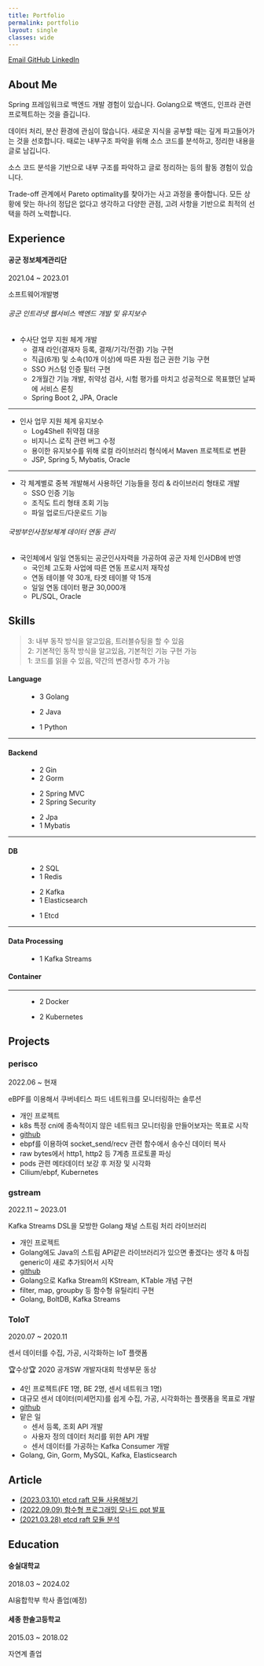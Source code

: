 ```yaml
---
title: Portfolio
permalink: portfolio
layout: single
classes: wide
---
```


<a href="mailto:kbzjung359@gmail.com" rel="me" class="u-email">
    <meta itemprop="email" content="kbzjung359@gmail.com" />
    <i class="fas fa-fw fa-envelope-square" aria-hidden="true"></i><span class="label">Email</span>
</a>

<a href="https://github.com/KumKeeHyun" rel="nofollow noopener noreferrer me" itemprop="sameAs">
    <i class="fab fa-fw fa-github" aria-hidden="true"></i>
    <span class="label">GitHub</span>
</a>

<a href="https://www.linkedin.com/in/%EA%B8%B0%ED%98%84-%EA%B8%88-a36b141ba/" rel="nofollow noopener noreferrer me" itemprop="sameAs">
    <i class="fab fa-fw fa-linkedin" aria-hidden="true"></i>
    <span class="label">LinkedIn</span>
</a>



## About Me

Spring 프레임워크로 백엔드 개발 경험이 있습니다. Golang으로 백엔드, 인프라 관련 프로젝트하는 것을 즐깁니다.

데이터 처리, 분산 환경에 관심이 많습니다. 
새로운 지식을 공부할 때는 깊게 파고들어가는 것을 선호합니다. 
때로는 내부구조 파악을 위해 소스 코드를 분석하고, 정리한 내용을 글로 남깁니다.

소스 코드 분석을 기반으로 내부 구조를 파악하고 글로 정리하는 등의 활동 경험이 있습니다.

Trade-off 관계에서 Pareto optimality를 찾아가는 사고 과정을 좋아합니다. 
모든 상황에 맞는 하나의 정답은 없다고 생각하고 다양한 관점, 고려 사항을 기반으로 최적의 선택을 하려 노력합니다.

## Experience

#### 공군 정보체계관리단
2021.04 ~ 2023.01

소프트웨어개발병

###### 공군 인트라넷 웹서비스 백엔드 개발 및 유지보수
- 수사단 업무 지원 체계 개발
  - 결재 라인(결재자 등록, 결재/기각/전결) 기능 구현
  - 직급(6개) 및 소속(10개 이상)에 따른 자원 접근 권한 기능 구현
  - SSO 커스텀 인증 필터 구현
  - 2개월간 기능 개발, 취약성 검사, 시험 평가를 마치고 성공적으로 목표했던 날짜에 서비스 론칭
  - Spring Boot 2, JPA, Oracle

---

- 인사 업무 지원 체계 유지보수
  - Log4Shell 취약점 대응
  - 비지니스 로직 관련 버그 수정
  - 용이한 유지보수를 위해 로컬 라이브러리 형식에서 Maven 프로젝트로 변환
  - JSP, Spring 5, Mybatis, Oracle

---

- 각 체계별로 중복 개발해서 사용하던 기능들을 정리 & 라이브러리 형태로 개발
  - SSO 인증 기능
  - 조직도 트리 형태 조회 기능
  - 파일 업로드/다운로드 기능
  
###### 국방부인사정보체계 데이터 연동 관리
- 국인체에서 일일 연동되는 공군인사자력을 가공하여 공군 자체 인사DB에 반영
  - 국인체 고도화 사업에 따른 연동 프로시저 재작성
  - 연동 테이블 약 30개, 타겟 테이블 약 15개
  - 일일 연동 데이터 평균 30,000개 
  - PL/SQL, Oracle

## Skills

> 3: 내부 동작 방식을 알고있음, 트러블슈팅을 할 수 있음<br>2: 기본적인 동작 방식을 알고있음, 기본적인 기능 구현 가능<br>1: 코드를 읽을 수 있음, 약간의 변경사항 추가 가능

#### Language

<figure class="third">
    <ul>
        <li><span><span class="btn btn--info btn--small">3</span> Golang</span></li>
    </ul>
    <ul>
        <li><span><span class="btn btn--success btn--small">2</span> Java</span></li>
    </ul>
    <ul>
        <li><span><span class="btn btn--inverse btn--small">1</span> Python</span></li>
    </ul>
</figure>

---
  
#### Backend

<figure class="third">
    <ul>
        <li><span><span class="btn btn--success btn--small">2</span> Gin</span></li>
        <li><span><span class="btn btn--success btn--small">2</span> Gorm</span></li>
    </ul>
    <ul>
        <li><span><span class="btn btn--success btn--small">2</span> Spring MVC</span></li>
        <li><span><span class="btn btn--success btn--small">2</span> Spring Security</span></li>
    </ul>
    <ul>
        <li><span><span class="btn btn--success btn--small">2</span> Jpa</span></li>
        <li><span><span class="btn btn--inverse btn--small">1</span> Mybatis</span></li>
    </ul>
</figure>

---

#### DB

<figure class="third">
    <ul>
        <li><span><span class="btn btn--success btn--small">2</span> SQL</span></li>
        <li><span><span class="btn btn--inverse btn--small">1</span> Redis</span></li>
    </ul>
    <ul>
        <li><span><span class="btn btn--success btn--small">2</span> Kafka</span></li>
        <li><span><span class="btn btn--inverse btn--small">1</span> Elasticsearch</span></li>
    </ul>
    <ul>
        <li><span><span class="btn btn--inverse btn--small">1</span> Etcd</span></li>
    </ul>
</figure>

---

#### Data Processing

<figure class="third">
    <ul>
        <li><span><span class="btn btn--inverse btn--small">1</span> Kafka Streams</span></li>
    </ul>
</figure>

#### Container

---

<figure class="third">
    <ul>
        <li><span><span class="btn btn--success btn--small">2</span> Docker</span></li>
    </ul>
    <ul>
        <li><span><span class="btn btn--success btn--small">2</span> Kubernetes</span></li>
    </ul>
</figure>

## Projects

### perisco
2022.06 ~ 현재

eBPF를 이용해서 쿠버네티스 파드 네트워크를 모니터링하는 솔루션

- 개인 프로젝트
- k8s 특정 cni에 종속적이지 않은 네트워크 모니터링을 만들어보자는 목표로 시작
- [github](https://github.com/KumKeeHyun/perisco)
- ebpf를 이용하여 socket_send/recv 관련 함수에서 송수신 데이터 복사
- raw bytes에서 http1, http2 등 7계층 프로토콜 파싱
- pods 관련 메타데이터 보강 후 저장 및 시각화
- Cilium/ebpf, Kubernetes

### gstream
2022.11 ~ 2023.01

Kafka Streams DSL을 모방한 Golang 채널 스트림 처리 라이브러리

- 개인 프로젝트
- Golang에도 Java의 스트림 API같은 라이브러리가 있으면 좋겠다는 생각 & 마침 generic이 새로 추가되어서 시작
- [github](https://github.com/KumKeeHyun/gstream)
- Golang으로 Kafka Stream의 KStream, KTable 개념 구현
- filter, map, groupby 등 함수형 유틸리티 구현
- Golang, BoltDB, Kafka Streams

### ToIoT
2020.07 ~ 2020.11

센서 데이터를 수집, 가공, 시각화하는 IoT 플랫폼

🏆수상🏆 2020 공개SW 개발자대회 학생부문 동상

- 4인 프로젝트(FE 1명, BE 2명, 센서 네트워크 1명)
- 대규모 센서 데이터(미세먼지)를 쉽게 수집, 가공, 시각화하는 플랫폼을 목표로 개발
- [github](https://github.com/SSU-NC/toiot)
- 맡은 일
  - 센서 등록, 조회 API 개발
  - 사용자 정의 데이터 처리를 위한 API 개발
  - 센서 데이터를 가공하는 Kafka Consumer 개발
- Golang, Gin, Gorm, MySQL, Kafka, Elasticsearch

## Article

- [(2023.03.10) etcd raft 모듈 사용해보기](https://kumkeehyun.github.io/posts/using-etcd-raft)
- [(2022.09.09) 함수형 프로그래밍 모나드 ppt 발표](https://speakerdeck.com/kums/gonggun-jeongbocegyegwanridan-jeonsanhanmadang-monadeu)
- [(2021.03.28) etcd raft 모듈 분석](https://kumkeehyun.github.io/posts/etcd-raft-insides)

## Education

#### 숭실대학교

2018.03 ~ 2024.02

AI융합학부 학사 졸업(예정)

#### 세종 한솔고등학교

2015.03 ~ 2018.02

자연계 졸업
